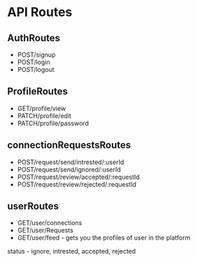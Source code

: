 # API Routes

## AuthRoutes
 - POST/signup
 - POST/login
 - POST/logout

## ProfileRoutes
 - GET/profile/view
 - PATCH/profile/edit
 - PATCH/profile/password

## connectionRequestsRoutes
 - POST/request/send/intrested/:userId
 - POST/request/send/ignored/:userId
 - POST/request/review/accepted/:requestId
 - POST/request/review/rejected/:requestId

## userRoutes
 - GET/user/connections
 - GET/user/Requests
 - GET/user/feed  - gets you the profiles of user in the platform

 status - ignore, intrested, accepted, rejected